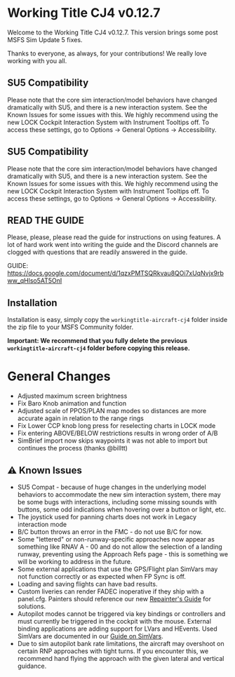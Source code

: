 # Working Title CJ4 v0.12.7
Welcome to the Working Title CJ4 v0.12.7. This version brings some post MSFS Sim Update 5 fixes.

Thanks to everyone, as always, for your contributions! We really love working with you all.

## SU5 Compatibility
Please note that the core sim interaction/model behaviors have changed dramatically with SU5, and there is a new interaction system. See the Known Issues for some issues with this. We highly recommend using the new LOCK Cockpit Interaction System with Instrument Tooltips off. To access these settings, go to Options -> General Options -> Accessibility.

## SU5 Compatibility
Please note that the core sim interaction/model behaviors have changed dramatically with SU5, and there is a new interaction system. See the Known Issues for some issues with this. We highly recommend using the new LOCK Cockpit Interaction System with Instrument Tooltips off. To access these settings, go to Options -> General Options -> Accessibility.


## READ THE GUIDE
Please, please, please read the guide for instructions on using features. A lot of hard work went into writing the guide and the Discord channels are clogged with questions that are readily answered in the guide.

GUIDE: https://docs.google.com/document/d/1qzxPMTSQRkvau8QOi7xUqNvjx9rbww_qHlso5AT5OnI

## Installation
Installation is easy, simply copy the `workingtitle-aircraft-cj4` folder inside the zip file to your MSFS Community folder. 

**Important: We recommend that you fully delete the previous `workingtitle-aircraft-cj4` folder before copying this release.**

# General Changes
- Adjusted maximum screen brightness
- Fix Baro Knob animation and function
- Adjusted scale of PPOS/PLAN map modes so distances are more accurate again in relation to the range rings
- Fix Lower CCP knob long press for reselecting charts in LOCK mode
- Fix entering ABOVE/BELOW restrictions results in wrong order of A/B 
- SimBrief import now skips waypoints it was not able to import but continues the process (thanks @billtt)

## ⚠️ Known Issues
* SU5 Compat - because of huge changes in the underlying model behaviors to accommodate the new sim interaction system, there may be some bugs with interactions, including some missing sounds with buttons, some odd indications when hovering over a button or light, etc.
* The joystick used for panning charts does not work in Legacy interaction mode
* B/C button throws an error in the FMC - do not use B/C for now.
* Some "lettered" or non-runway-specific approaches now appear as something like RNAV A - 00 and do not allow the selection of a landing runway, preventing using the Approach Refs page - this is something we will be working to address in the future.
* Some external applications that use the GPS/Flight plan SimVars may not function correctly or as expected when FP Sync is off.
* Loading and saving flights can have bad results.
* Custom liveries can render FADEC inoperative if they ship with a panel.cfg. Painters should reference our new [Repainter's Guide](https://www.workingtitle.aero/packages/cj4/guide/repainter) for solutions.
* Autopilot modes cannot be triggered via key bindings or controllers and must currently be triggered in the cockpit with the mouse. External binding applications are adding support for LVars and HEvents. Used SimVars are documented in our [Guide on SimVars](https://www.workingtitle.aero/packages/cj4/guides/simvars).
* Due to sim autopilot bank rate limitations, the aircraft may overshoot on certain RNP approaches with tight turns. If you encounter this, we recommend hand flying the approach with the given lateral and vertical guidance.
